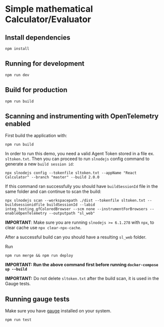 # Simple mathematical Calculator/Evaluator

## Install dependencies
```shell
npm install
```
## Running for development
```shell
npm run dev
```
## Build for production
```shell
npm run build
```

## Scanning and instrumenting with OpenTelemetry enabled
First build the application with:
```shell
npm run build
```
In order to run this demo, you need a valid Agent Token stored in a file ex. `sltoken.txt`.
Then you can proceed to run `slnodejs` config command to generate a new `build session id`:
```shell
npx slnodejs config --tokenfile sltoken.txt --appName "React Calculator" --branch "master" --build 2.0.0
```
If this command ran successfully you should have `buildSessionId` file in the same folder and can continue to scan the build:
```shell
npx slnodejs scan --workspacepath ./dist --tokenfile sltoken.txt --buildsessionidfile buildSessionId --labid integ_testing_gfColoredBrowser --scm none --instrumentForBrowsers --enableOpenTelemetry --outputpath "sl_web"
```
**IMPORTANT**: Make sure you are running `slnodejs >= 6.1.278` with `npx`, to clear cache use `npx clear-npx-cache`.

After a successful build can you should have a resulting `sl_web` folder.

Run
```shell
npm run merge && npm run deploy
```
**IMPORTANT: Run the above command first before running `docker-compose up --build`**

**IMPORTANT:** Do not delete `sltoken.txt` after the build scan, it is used in the Gauge tests.

## Running gauge tests
Make sure you have [gauge](https://docs.gauge.org/getting_started/installing-gauge.html?os=linux&language=javascript&ide=vscode) installed
on your system.

```shell
npm run test
```